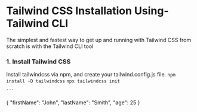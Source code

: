 # Tailwind CSS Installation Using- Tailwind CLI

The simplest and fastest way to get up and running with Tailwind CSS from scratch is with the Tailwind CLI tool

### 1. Install Tailwind CSS
Install tailwindcss via npm, and create your tailwind.config.js file.
`npm install -D tailwindcss`
`npx tailwindcss init`

	```
{
  "firstName": "John",
  "lastName": "Smith",
  "age": 25
}
```
